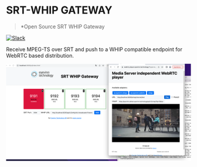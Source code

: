 # SRT-WHIP GATEWAY
> *Open Source SRT WHIP Gateway

[![Slack](http://slack.streamingtech.se/badge.svg)](http://slack.streamingtech.se)

Receive MPEG-TS over SRT and push to a WHIP compatible endpoint for WebRTC based distribution.

![Screenshot of demo application](docs/screenshot.png)